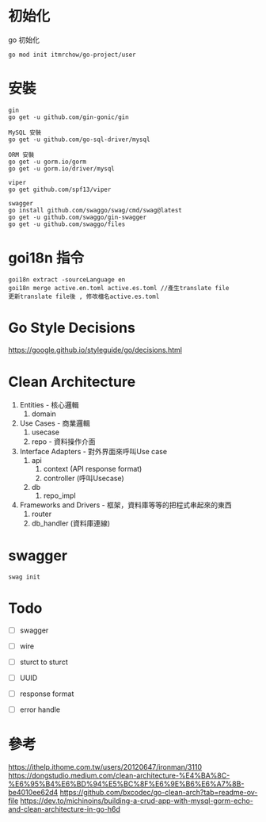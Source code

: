 # 初始化
go 初始化
```
go mod init itmrchow/go-project/user
```

# 安裝
```
gin
go get -u github.com/gin-gonic/gin

MySQL 安裝
go get -u github.com/go-sql-driver/mysql

ORM 安裝
go get -u gorm.io/gorm
go get -u gorm.io/driver/mysql

viper
go get github.com/spf13/viper

swagger
go install github.com/swaggo/swag/cmd/swag@latest
go get -u github.com/swaggo/gin-swagger
go get -u github.com/swaggo/files

```

# goi18n 指令
```
goi18n extract -sourceLanguage en
goi18n merge active.en.toml active.es.toml //產生translate file
更新translate file後 , 修改檔名active.es.toml

```

# Go Style Decisions
https://google.github.io/styleguide/go/decisions.html

# Clean Architecture

1. Entities - 核心邏輯
   1. domain
2. Use Cases - 商業邏輯
   1. usecase
   2. repo - 資料操作介面
3. Interface Adapters - 對外界面來呼叫Use case
   1. api
      1. context (API response format)
      2. controller (呼叫Usecase)
   2. db
      1. repo_impl
4. Frameworks and Drivers - 框架，資料庫等等的把程式串起來的東西
   1. router
   2. db_handler (資料庫連線)

# swagger
```
swag init

```

# Todo
- [ ] swagger
- [ ] wire
- [ ] sturct to sturct
- [ ] UUID
- [ ] response format
- [ ] error handle


# 參考
https://ithelp.ithome.com.tw/users/20120647/ironman/3110
https://dongstudio.medium.com/clean-architecture-%E4%BA%8C-%E6%95%B4%E6%BD%94%E5%BC%8F%E6%9E%B6%E6%A7%8B-be4010ee62d4
https://github.com/bxcodec/go-clean-arch?tab=readme-ov-file
https://dev.to/michinoins/building-a-crud-app-with-mysql-gorm-echo-and-clean-architecture-in-go-h6d
